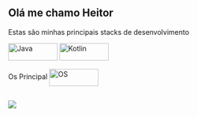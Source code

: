 ## Olá me chamo Heitor

Estas são minhas principais stacks de desenvolvimento
 <div style="display: inline_block">
  <img align="center" alt="Java" height="35" width="100" src="https://img.shields.io/badge/Java-ED8B00?style=for-the-badge&logo=openjdk&logoColor=white">
  <img align="center" alt="Kotlin" height="35" width="100" src="https://img.shields.io/badge/Kotlin-0095D5?&style=for-the-badge&logo=kotlin&logoColor=white">
</div>
<div style="display: inlineblock"><br>
     Os Principal
     <img align="center" alt="OS" height="35" width="100" src="https://img.shields.io/badge/Debian-A81D33?style=for-the-badge&logo=debian&logoColor=white">
</div>

##

<div>
   <a href="https://www.linkedin.com/in/heitorhsantos/" target="_blank"><img src="https://img.shields.io/badge/-LinkedIn-%230077B5?style=for-the-badge&logo=linkedin&logoColor=white" target="_blank"></a> 
  
</div>
